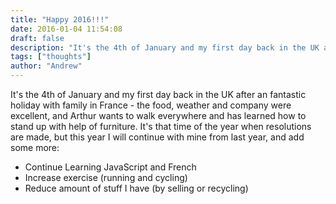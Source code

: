 ```yaml
---
title: "Happy 2016!!!"
date: 2016-01-04 11:54:08
draft: false
description: "It's the 4th of January and my first day back in the UK after an fantastic holiday with family in France - the food, weather and company were excellent, and Arthur wants to walk everywhere and has learned how to stand up with help of furniture."
tags: ["thoughts"]
author: "Andrew"
---
```


It's the 4th of January and my first day back in the UK after an fantastic holiday with family in France - the food, weather and company were excellent, and Arthur wants to walk everywhere and has learned how to stand up with help of furniture. It's that time of the year when resolutions are made, but this year I will continue with mine from last year, and add some more:

- Continue Learning JavaScript and French
- Increase exercise (running and cycling)
- Reduce amount of stuff I have (by selling or recycling)

